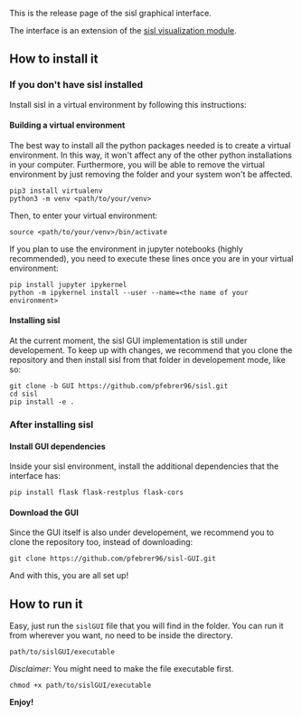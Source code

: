 This is the release page of the sisl graphical interface.

The interface is an extension of the [sisl visualization module](https://github.com/pfebrer96/sisl/tree/GUI/sisl/viz).

How to install it
----

### If you don't have sisl installed

Install sisl in a virtual environment by following this instructions:

#### Building a virtual environment

The best way to install all the python packages needed is to create a virtual environment.
In this way, it won't affect any of the other python installations in your computer.
Furthermore, you will be able to remove the virtual environment by just removing the folder and your system won't be affected.

```
pip3 install virtualenv
python3 -m venv <path/to/your/venv>
```

Then, to enter your virtual environment:

`source <path/to/your/venv>/bin/activate`

If you plan to use the environment in jupyter notebooks (highly recommended), you need to execute these lines once you are in your virtual environment:

```
pip install jupyter ipykernel
python -m ipykernel install --user --name=<the name of your environment>
```

#### Installing sisl

At the current moment, the sisl GUI implementation is still under developement. To keep up with changes, we recommend that you clone the repository and then install sisl from that folder in developement mode, like so:

```
git clone -b GUI https://github.com/pfebrer96/sisl.git
cd sisl
pip install -e .
```

### After installing sisl

#### Install GUI dependencies

Inside your sisl environment, install the additional dependencies that the interface has:

`pip install flask flask-restplus flask-cors`

#### Download the GUI

Since the GUI itself is also under developement, we recommend you to clone the repository too, instead of downloading:

`git clone https://github.com/pfebrer96/sisl-GUI.git`

And with this, you are all set up!

How to run it
----

Easy, just run the `sislGUI` file that you will find in the folder. You can run it from wherever you want, no need to be inside the directory.

`
path/to/sislGUI/executable
`

*Disclaimer*: You might need to make the file executable first.

`
chmod +x path/to/sislGUI/executable
`

**Enjoy!**





